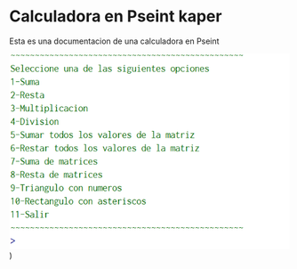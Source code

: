 # Calculadora en Pseint kaper
Esta es una documentacion de una calculadora en Pseint

![captura 1](https://raw.githubusercontent.com/kasper1805/micalcu/main/captura%201.png))
